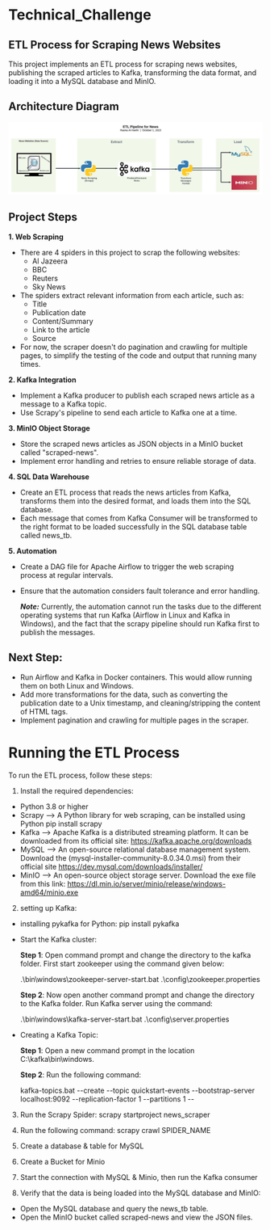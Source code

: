 # Technical_Challenge
## ETL Process for Scraping News Websites
This project implements an ETL process for scraping news websites, publishing the scraped articles to Kafka, transforming the data format, and loading it into a MySQL database and MinIO.

## Architecture Diagram
![Architecture Diagram.jpeg](https://github.com/RashaAlharthi/Technical_Challenge/blob/4811d5040e0fa15f430cf2a703b9d4d4f8262aab/Architecture%20Diagram.jpeg)

## Project Steps
__1. Web Scraping__

- There are 4 spiders in this project to scrap the following websites:
   * Al Jazeera
   * BBC
   * Reuters
   * Sky News
- The spiders extract relevant information from each article, such as:
   * Title
   * Publication date
   * Content/Summary
   * Link to the article
   * Source
- For now, the scraper doesn't do pagination and crawling for multiple pages, to simplify the testing of the code and output that running many times.

__2. Kafka Integration__
- Implement a Kafka producer to publish each scraped news article as a message to a Kafka topic.
- Use Scrapy's pipeline to send each article to Kafka one at a time.

__3. MinIO Object Storage__
- Store the scraped news articles as JSON objects in a MinIO bucket called "scraped-news".
- Implement error handling and retries to ensure reliable storage of data.

__4. SQL Data Warehouse__
- Create an ETL process that reads the news articles from Kafka, transforms them into the desired format, and loads them into the SQL database.
- Each message that comes from Kafka Consumer will be transformed to the right format to be loaded successfully in the SQL database table called news_tb.

__5. Automation__
- Create a DAG file for Apache Airflow to trigger the web scraping process at regular intervals.
- Ensure that the automation considers fault tolerance and error handling.

  **_Note:_** Currently, the automation cannot run the tasks due to the different operating systems that run Kafka (Airflow in Linux and Kafka in Windows), and the fact that the scrapy pipeline should run Kafka first to publish the messages.

## Next Step:

- Run Airflow and Kafka in Docker containers. This would allow running them on both Linux and Windows.
- Add more transformations for the data, such as converting the publication date to a Unix timestamp, and cleaning/stripping the content of HTML tags.
- Implement pagination and crawling for multiple pages in the scraper.

# Running the ETL Process
To run the ETL process, follow these steps:

1. Install the required dependencies:
- Python 3.8 or higher
- Scrapy --> A Python library for web scraping, can be installed using Python pip install scrapy
- Kafka --> Apache Kafka is a distributed streaming platform. It can be downloaded from its official site: https://kafka.apache.org/downloads
- MySQL -->  An open-source relational database management system. Download the (mysql-installer-community-8.0.34.0.msi) from their official site https://dev.mysql.com/downloads/installer/
- MinIO -->  An open-source object storage server. Download the exe file from this link: https://dl.min.io/server/minio/release/windows-amd64/minio.exe

2. setting up Kafka:
- installing pykafka for Python:
pip install pykafka
- Start the Kafka cluster:

    __Step 1__: Open command prompt and change the directory to the kafka folder. First start zookeeper using the command given below:
    
    .\bin\windows\zookeeper-server-start.bat .\config\zookeeper.properties
    
    __Step 2__: Now open another command prompt and change the directory to the Kafka folder. Run Kafka server using the command:
    
    .\bin\windows\kafka-server-start.bat .\config\server.properties

- Creating a Kafka Topic:

    __Step 1__: Open a new command prompt in the location C:\kafka\bin\windows.
    
    __Step 2__: Run the following command:
    
    kafka-topics.bat --create --topic quickstart-events --bootstrap-server localhost:9092 --replication-factor 1 --partitions 1 --

3. Run the Scrapy Spider:
scrapy startproject news_scraper

4. Run the following command:
scrapy crawl SPIDER_NAME

5. Create a database & table for MySQL

7. Create a Bucket for Minio

8. Start the connection with MySQL & Minio, then run the Kafka consumer
9. Verify that the data is being loaded into the MySQL database and MinIO:
- Open the MySQL database and query the news_tb table.
- Open the MinIO bucket called scraped-news and view the JSON files.

